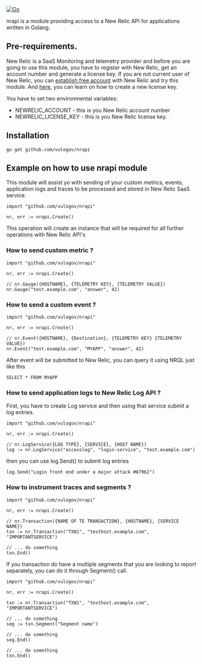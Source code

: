 [![Go](https://github.com/vulogov/nrapi/actions/workflows/go.yml/badge.svg)](https://github.com/vulogov/nrapi/actions/workflows/go.yml)

nrapi is a module providing access to a New Relic API for applications written in Golang.

## Pre-requirements.

New Relic is a SaaS Monitoring and telemetry provider and before you are going to use this module, you have to register with New Relic, get an account number and generate a license key. If you are not current user of New Relic, you can [establish free account](https://newrelic.com/signup) with New Relic and try this module. And [here](https://docs.newrelic.com/docs/apis/intro-apis/new-relic-api-keys/), you can learn on how to create a new license key.

You have to set two environmental variables:

* NEWRELIC_ACCOUNT - this is you New Relic account number
* NEWRELIC_LICENSE_KEY - this is you New Relic license key.

## Installation

```shell
go get github.com/vulogov/nrapi
```

## Example on how to use nrapi module

This module will assist yo with sending of your custom metrics, events, application logs and traces to be processed and stored in New Relic SaaS service.

```Golang
import "github.com/vulogov/nrapi"

nr, err := nrapi.Create()
```
This operation will create an instance that will be required for all further operations with New Relic API's

### How to send custom metric ?

```Golang
import "github.com/vulogov/nrapi"

nr, err := nrapi.Create()

// nr.Gauge({HOSTNAME}, {TELEMETRY KEY}, {TELEMETRY VALUE})
nr.Gauge("test.example.com", "answer", 42)
```

### How to send a custom event ?

```Golang
import "github.com/vulogov/nrapi"

nr, err := nrapi.Create()

// nr.Event({HOSTNAME}, {Destination}, {TELEMETRY KEY} {TELEMETRY VALUE})
nr.Event("test.example.com", "MYAPP", "answer", 42)
```

After event will be submitted to New Relic, you can query it using NRQL just like this

```
SELECT * FROM MYAPP
```

### How to send application logs to New Relic Log API ?

First, you have to create Log service and then using that service submit a log entries.

```Golang
import "github.com/vulogov/nrapi"

nr, err := nrapi.Create()

// nr.LogService({LOG TYPE}, {SERVICE}, {HOST NAME})
log := nr.LogService("accesslog", "login-service", "test.example.com")
```
then you can use log.Send() to submit log entries

```Golang
log.Send("Login front end under a major attack #87962")
```

### How to instrument traces and segments ?

```Golang
import "github.com/vulogov/nrapi"

nr, err := nrapi.Create()

// nr.Transaction({NAME OF TE TRANSACTION}, {HOSTNAME}, {SERVICE NAME})
txn := nr.Transaction("TXN1", "testhost.example.com", "IMPORTANTSERVICE")

// ... do something
txn.End()
```

If you transaction do have a multiple segments that you are looking to report separately, you can do it through Segment() call.

```Golang
import "github.com/vulogov/nrapi"

nr, err := nrapi.Create()

txn := nr.Transaction("TXN1", "testhost.example.com", "IMPORTANTSERVICE")

// ... do something
seg := txn.Segment("Segment name")

// ... do something
seg.End()

// ... do something
txn.End()
```
